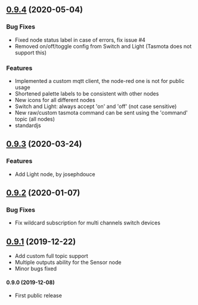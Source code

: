 ## [0.9.4](https://github.com/davemds/node-red-contrib-tasmota/compare/v0.9.3...v0.9.4) (2020-05-04)

### Bug Fixes
 - Fixed node status label in case of errors, fix issue #4
 - Removed on/off/toggle config from Switch and Light (Tasmota does not support this)

### Features
 - Implemented a custom mqtt client, the node-red one is not for public usage
 - Shortened palette labels to be consistent with other nodes
 - New icons for all different nodes
 - Switch and Light: always accept 'on' and 'off' (not case sensitive)
 - New raw/custom tasmota command can be sent using the 'command' topic (all nodes)
 - standardjs


## [0.9.3](https://github.com/davemds/node-red-contrib-tasmota/compare/v0.9.2...v0.9.3) (2020-03-24)

### Features
 - Add Light node, by josephdouce


## [0.9.2](https://github.com/davemds/node-red-contrib-tasmota/compare/v0.9.1...v0.9.2) (2020-01-07)

### Bug Fixes
 - Fix wildcard subscription for multi channels switch devices

## [0.9.1](https://github.com/davemds/node-red-contrib-tasmota/compare/v0.9.0...v0.9.1) (2019-12-22)
 - Add custom full topic support
 - Multiple outputs ability for the Sensor node
 - Minor bugs fixed

#### 0.9.0 (2019-12-08)
 - First public release
